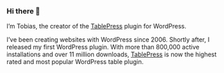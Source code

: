 ### Hi there 👋

I’m Tobias, the creator of the [TablePress](https://tablepress.org/) plugin for WordPress.

I’ve been creating websites with WordPress since 2006. Shortly after, I released my first WordPress plugin. With more than 800,000 active installations and over 11 million downloads, [TablePress](https://tablepress.org/) is now the highest rated and most popular WordPress table plugin.
